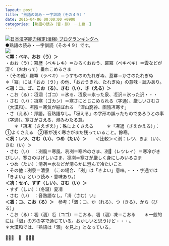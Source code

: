 ```yaml
---
layout: post
title: "熟語の読み・一字訓読（その４９）"
date: 2015-04-06 00:00:00 +0900
categories: [熟語の読み（音・訓）　ー１級－]
---
```


[![](/syuusyuu9701/assets/images/熟語の読み・一字訓読（その４９）-br_c_3028_1.gif)](http://blog.with2.net/link.php?1659096:3028 "日本漢字能力検定(漢検) ブログランキングへ")[日本漢字能力検定(漢検) ブログランキングへ](http://blog.with2.net/link.php?1659096:3028)  
●熟語の読み・一字訓読（その４９）です。  
![](/syuusyuu9701/assets/images/熟語の読み・一字訓読（その４９）-0982927c2222663a8f3a2ecdf33e16b9.png)  
**＜冪：ベキ、おお（う）＞**  
・おお（う）：冪歴（ベキレキ）＝ひろくおおう、冪冪（ベキベキ）＝雲などが深く（おおって）垂れこめるさま  
・（その他）羅冪（ラベキ）＝うすもののたれぎぬ、蓋冪＝かさのたれぎぬ　　＊「冪」には「おお（う）」の他、「おおうきれ、たれぎぬ」の意味・読みあり。  
**＜冱：コ、ゴ、こお（る）、さむ（い）、さ（える）＞**  
・こお（る）：冱涸（ゴコ）＝氷る、冱泉＝氷った泉、冱沢＝氷った沢・・・  
・さむ（い）：冱寒（ゴカン）＝寒さにとじこめられる（字通）、厳しいさむさ（大漢和）、冱陰＝寒気が結ぼれる　「深山窮谷、固陰冱寒す」  
・さ（える）：邦語。音熟語なし。「冴える」の字形の誤ったものであろうとの事（字通）。寒さがさえる、澄みわたる意。  
　　＊「冱冱（さえざえ）」：殊によくさえる　　　＊「冱返（さえかえる）」：①よくさえる　②春が浅く寒さがまだ残っていること。餘寒。  
**＜冽：レツ、さむ（い）、つめ（たい）＞**　　＜比較＞＜洌：レツ、きよ（い）、さむ（い）＞  
・さむ（い）　：冽風＝寒風、冽冽＝寒冷のさま、冽（レツレイ）＝寒冷がきびしい、寒さのはげしいさま、凛冽＝寒さが厳しく身にしみいるさま  
・つめ（たい）：清冽＝水などが清らかに澄んで冷たいこと  
・その他：冽泉＝清泉　（この場合、「冽」は「きよい」意味。・・・字通では「きよい」という読み・意味あり。）  
**＜凊：セイ、すず（しい）、さむ（い）＞**　  
・すず（しい）：（冬温）夏凊  
・さむ（い）　：音熟語なし。「凊（さむ）い」  
**＜凅：コ、こお（る）＞**　参考：「涸：コ、か（れる）、つ（きる）、から（びる）」  
・こお（る）：凅（涸）冱（コゴ）＝こおる、凅（涸）凍＝こおる　　＊一般的には「涸」の方の字で通じている。おかしいと思うけど・・・。  
＊大漢和では、「熟語は「涸」を見よ」となっている。  
  
👋👋👋　🐑　👋👋👋  
  
  
  
  
  
